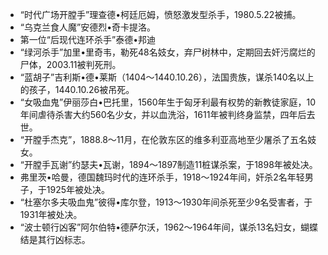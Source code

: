 - “时代广场开膛手”理查德•柯廷厄姆，愤怒激发型杀手，1980.5.22被捕。
- “乌克兰食人魔”安德烈•奇卡提洛。
- 第一位“后现代连环杀手”泰德•邦迪
- “绿河杀手”加里•里奇韦，勒死48名妓女，弃尸树林中，定期回去奸污腐烂的尸体，2003.11被判死刑。
- “蓝胡子”吉利斯•德•莱斯（1404～1440.10.26），法国贵族，谋杀140名以上的孩子，1440.10.26被吊死。
- “女吸血鬼”伊丽莎白•巴托里，1560年生于匈牙利最有权势的新教徒家庭，10年间虐待杀害大约560名少女，并以血洗浴，1611年被判终身监禁，四年后去世。
- “开膛手杰克”，1888.8～11月，在伦敦东区的维多利亚高地至少屠杀了五名妓女。
- “开膛手瓦谢”约瑟夫•瓦谢，1894～1897制造11桩谋杀案，于1898年被处决。
- 弗里茨•哈曼，德国魏玛时代的连环杀手，1918～1924年间，奸杀2名年轻男子，于1925年被处决。
- “杜塞尔多夫吸血鬼”彼得•库尔登，1913～1930年间杀死至少9名受害者，于1931年被处决。
- “波士顿行凶客”阿尔伯特•德萨尔沃，1962～1964年间，谋杀13名妇女，蝴蝶结是其行凶标志。

